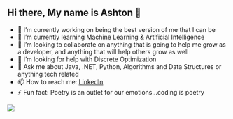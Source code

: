 ## Hi there, My name is Ashton 👋


- 🔭 I’m currently working on being the best version of me that I can be
- 🌱 I’m currently learning Machine Learning & Artificial Intelligence
- 👯 I’m looking to collaborate on anything that is going to help me grow as a developer, and anything that will help others grow as well
- 🤔 I’m looking for help with Discrete Optimization
- 💬 Ask me about Java, .NET, Python, Algorithms and Data Structures or anything tech related
- 📫 How to reach me: [LinkedIn](https://www.linkedin.com/in/ashtonn77/)
- ⚡ Fun fact: Poetry is an outlet for our emotions...coding is poetry

<img src="https://github-readme-stats.vercel.app/api?username=ashtonn77&&show_icons=true&title_color=ffffff&icon_color=bb2acf&text_color=daf7dc&bg_color=151515">
